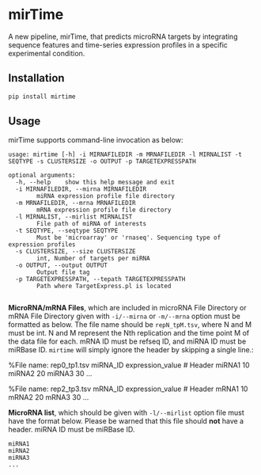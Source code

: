 # mirTime

A new pipeline, mirTime, that predicts microRNA targets by integrating sequence features and time-series expression
profiles in a specific experimental condition.

## Installation

```python
pip install mirtime
```

## Usage

mirTime supports command-line invocation as below:

```shell
usage: mirtime [-h] -i MIRNAFILEDIR -m MRNAFILEDIR -l MIRNALIST -t SEQTYPE -s CLUSTERSIZE -o OUTPUT -p TARGETEXPRESSPATH

optional arguments:
  -h, --help	show this help message and exit
  -i MIRNAFILEDIR, --mirna MIRNAFILEDIR	
		miRNA expression profile file directory
  -m MRNAFILEDIR, --mrna MRNAFILEDIR	
		mRNA expression profile file directory
  -l MIRNALIST, --mirlist MIRNALIST	
		File path of miRNA of interests
  -t SEQTYPE, --seqtype SEQTYPE
		Must be 'microarray' or 'rnaseq'. Sequencing type of expression profiles
  -s CLUSTERSIZE, --size CLUSTERSIZE	
		int, Number of targets per miRNA
  -o OUTPUT, --output OUTPUT
		Output file tag
  -p TARGETEXPRESSPATH, --tepath TARGETEXPRESSPATH
		Path where TargetExpress.pl is located
  
```

**MicroRNA/mRNA Files**, which are included in microRNA File Directory or mRNA File Directory given with `-i/--mirna` or `-m/--mrna` option must be formatted as below. The file name should be `repN_tpM.tsv`, where N and M must be int. N and M represent the Nth replication and the time point M of the data file for each. mRNA ID must be refseq ID, and miRNA ID must be miRBase ID. `mirtime` will simply ignore the header by skipping a single line.:

%File name: rep0_tp1.tsv
    miRNA_ID	expression_value               # Header
    miRNA1	10
    miRNA2	20
    miRNA3	30
    ...

%File name: rep2_tp3.tsv
    mRNA_ID	expression_value               # Header
    mRNA1	10
    mRNA2	20
    mRNA3	30
    ...


**MicroRNA list**, which should be given with `-l/--mirlist` option file must have the format below. Please be warned that this file should **not** have a header. miRNA ID must be miRBase ID.

    miRNA1
    miRNA2
    miRNA3
    ...



